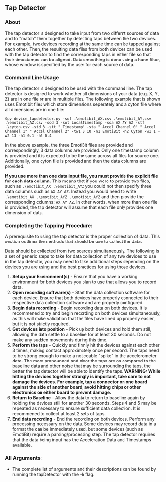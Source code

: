 ## Tap Detector
### About
The tap detector is designed to take input from two differnt sources of data and to "match" them together by detecting taps between the two devices. For example, two devices recording at the same time can be tapped against each other. Then, the resulting data files from both devices can be used with the tap detector to find the corresponding taps in either file so that their timestamps can be aligned. Data smoothing is done using a hann filter, whose window is specified by the user for each source of data.

### Command Line Usage
The tap detector is designed to be used with the command line. The tap detector is designed to work whether all dimensions of your data (e.g. X, Y, Z) are in one file or are in multiple files. The following example that is shown uses Emotibit files which store dimensions seperately and a cyton file where all dimensions are in one file:

```$py device_tapdetector.py -sof .\emotibit_AX.csv .\emotibit_AY.csv .\emotibit_AZ.csv -sod 3 -sot LocalTimestamp -soa AX AY AZ -stf .\cyton.csv -std 3 -stt " Timestamp" -sta " Accel Channel 0" " Accel Channel 1" " Accel Channel 2" -tw1 0 10 -n1 EmotiBit -n2 Cyton -w1 1 -w2 13 -h1 0.1 -h2 0.4```

In the above example, the three EmotiBit files are provided and correspondingly, 3 data columns are provided. Only one timestamp column is provided and it is expected to be the same across all files for source one. Additionally, one cyton file is provided and then the data columns are provided.

**If you use more than one data input file, you must provide the explicit file for each data column.** This means that if you were to provide two files, such as ```.\emotibit_AX .\emotibit_AYZ``` you could not then specify three data columns such as ```AX AY AZ```. Instead you would need to write ```.\emotibit_AX .\emotibit_AYZ .\emotibit_AYZ``` and then provide the corresponding columns: ```AX AY AZ```. In other words, when more than one file is provided, the tap detector will assume that each file only provides one dimension of data.

### Completing the Tapping Procedure:
A prerequisite to using the tap detector is the proper collection of data. This section outlines the methods that should be use to collect the data.

Data should be collected from two sources simultaneously. The following is a set of generic steps to take for data collection of any two devices to use in the tap detector, you may need to take additional steps depending on the devices you are using and the best practices for using those devices.

1. **Setup your Environment(s)** - Ensure that you have a working environment for both devices you plan to use that allows you to record data.
1. **Open recording software(s)** - Start the data collection software for each device. Ensure that both devices have properly connected to their respective data collection software and are properly configured.
1. **Begin data recording** - Begin recording data on both devices. It is recommened to try and begin recording on both devices simultaneously, as this will make validation that the files have lined up properly easier, but it is not strictly required.
1. **Get devices into position** - Pick up both devices and hold them still, allowing the data settle to a baseline for at least 30 seconds. Do not make any sudden movements during this time.
1. **Perform the taps** - Quickly and firmly hit the devices against each other 3 times, making contact approximately once per second. The taps need to be strong enough to make a noticeable "spike" in the accelerometer data. The more pronounced and clear the taps are as compared to the baseline data and other noise that may be surrounding the taps, the better the tap detector will be able to identify the taps. **WARNING: While hitting the devices together strongly is important, take care to not damage the devices. For example, tap a connector on one board against the side of another board, avoid hitting chips or other electronics on either board to prevent damage.**
1. **Return to Baseline** - Allow the data to return to baseline again by holding the devices still for another 30 seconds. Steps 4 and 5 may be repeated as necessary to ensure sufficient data collection. It is recommened to collect at least 2 sets of taps.
1. **End data recording** - End the recording on both devices. Perform any processing necessary on the data. Some devices may record data in a format the can be immediately used, but some devices (such as EmotiBit) require a parsing/processing step. The tap detector requires that the data being input has the Acceleration Data and Timestamps available. 

### All Arguments:
- The complete list of arguments and their descriptions can be found by running the tapDetector with the -h flag. 

